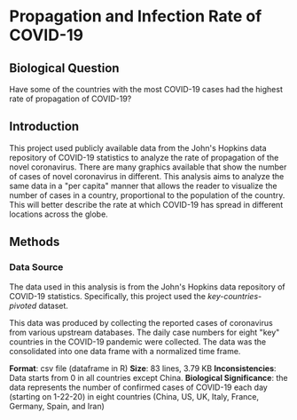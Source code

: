 ﻿# Propagation and Infection Rate of COVID-19
## Biological Question
Have some of the countries with the most COVID-19 cases had the highest rate of propagation of COVID-19?
## Introduction
This project used publicly available data from the John's Hopkins data repository of COVID-19 statistics to analyze the rate of propagation of the novel coronavirus.  There are many graphics available that show the number of cases of novel coronavirus in different.  This analysis  aims to analyze the same data in a "per capita" manner that allows the reader to visualize the number of cases in a country, proportional to the population of the country.  This will better describe the rate at which COVID-19 has spread in different locations across the globe.
## Methods
### Data Source
The data used in this analysis is from the John's Hopkins data repository of COVID-19 statistics.  Specifically, this project used the _key-countries-pivoted_ dataset.

This data was produced by collecting the reported cases of coronavirus from various upstream databases.  The daily case numbers for eight "key" countries in the COVID-19 pandemic were collected.  The data was the consolidated into one data frame with a normalized time frame.

**Format**: csv file (dataframe in R)
**Size**: 83 lines, 3.79 KB
**Inconsistencies**: Data starts from 0 in all countries except China.
**Biological Significance**:  the data represents the number of confirmed cases of COVID-19 each day (starting on 1-22-20) in eight countries (China, US, UK, Italy, France, Germany, Spain, and Iran)
